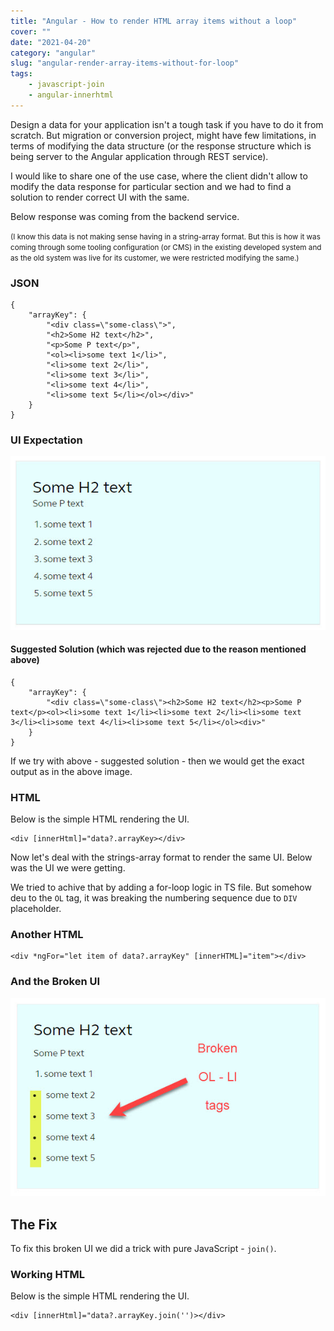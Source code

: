 ```yaml
---
title: "Angular - How to render HTML array items without a loop"
cover: ""
date: "2021-04-20"
category: "angular"
slug: "angular-render-array-items-without-for-loop"
tags:
    - javascript-join
    - angular-innerhtml
---
```



Design a data for your application isn't a tough task if you have to do it from scratch. But migration or conversion project, might have few limitations, in terms of modifying the data structure (or the response structure which is being server to the Angular application through REST service).

I would like to share one of the use case, where the client didn't allow to modify the data response for particular section and we had to find a solution to render correct UI with the same.

Below response was coming from the backend service.

<small>(I know this data is not making sense having in a string-array format. But this is how it was coming through some tooling configuration (or CMS) in the existing developed system and as the old system was live for its customer, we were restricted modifying the same.)</small>

### JSON
```
{
	"arrayKey": {
		"<div class=\"some-class\">",
		"<h2>Some H2 text</h2>",
		"<p>Some P text</p>",
		"<ol><li>some text 1</li>",
		"<li>some text 2</li>",
		"<li>some text 3</li>",
		"<li>some text 4</li>",
		"<li>some text 5</li></ol></div>"
	}
}
```

### UI Expectation
![enter image description here](https://raw.githubusercontent.com/kutec/kutec.co.in/master/content/correct-output.jpg)

#### Suggested Solution (which was rejected due to the reason mentioned above)
```
{
	"arrayKey": {
		"<div class=\"some-class\"><h2>Some H2 text</h2><p>Some P text</p><ol><li>some text 1</li><li>some text 2</li><li>some text 3</li><li>some text 4</li><li>some text 5</li></ol><div>"
	}
}
```
If we try with above - suggested solution - then we would get the exact output as in the above image. 

### HTML
Below is the simple HTML rendering the UI.

```
<div [innerHtml]="data?.arrayKey></div>
```

Now let's deal with the strings-array format to render the same UI. Below was the UI we were getting.


We tried to achive that by adding a for-loop logic in TS file. But somehow deu to the `OL` tag, it was breaking the numbering sequence due to `DIV` placeholder.

### Another HTML
```
<div *ngFor="let item of data?.arrayKey" [innerHTML]="item"></div>
```


### And the Broken UI
![enter image description here](https://raw.githubusercontent.com/kutec/kutec.co.in/master/content/incorrect-output-for-loop.jpg)

## The Fix
To fix this broken UI we did a trick with pure JavaScript - `join()`.

### Working HTML
Below is the simple HTML rendering the UI.

```
<div [innerHtml]="data?.arrayKey.join('')></div>
```
